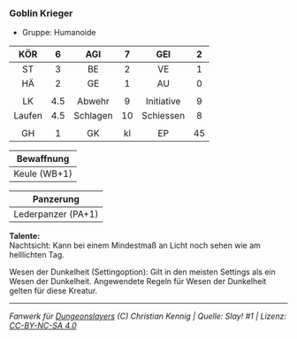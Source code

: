 ### Goblin Krieger

- Gruppe: Humanoide

|  KÖR   |  6  |   AGI    |  7  |    GEI     |  2  |
| :----: | :-: | :------: | :-: | :--------: | :-: |
|   ST   |  3  |    BE    |  2  |     VE     |  1  |
|   HÄ   |  2  |    GE    |  1  |     AU     |  0  |
|        |     |          |     |            |     |
|   LK   | 4.5 |  Abwehr  |  9  | Initiative |  9  |
| Laufen | 4.5 | Schlagen | 10  | Schiessen  |  8  |
|        |     |          |     |            |     |
|   GH   |  1  |    GK    | kl  |     EP     | 45  |

|  Bewaffnung  |
| :----------: |
| Keule (WB+1) |

|     Panzerung      |
| :----------------: |
| Lederpanzer (PA+1) |

**Talente:**  
Nachtsicht: Kann bei einem Mindestmaß an Licht noch sehen wie am helllichten Tag.

Wesen der Dunkelheit (Settingoption): Gilt in den meisten Settings als ein Wesen der Dunkelheit. Angewendete Regeln für Wesen der Dunkelheit gelten für diese Kreatur.

---

_Fanwerk für [Dungeonslayers](https://www.dungeonslayers.net/) (C) Christian Kennig | Quelle: Slay! #1 | Lizenz: [CC-BY-NC-SA 4.0](https://creativecommons.org/licenses/by-nc-sa/4.0/deed.de)_
